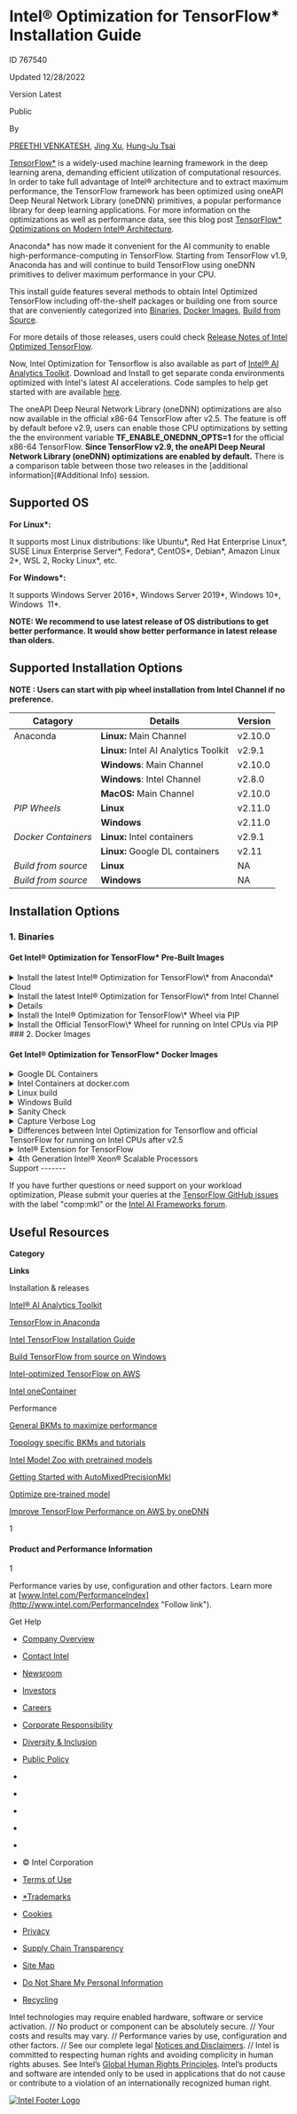 
Intel® Optimization for TensorFlow\* Installation Guide
=======================================================

ID 767540

Updated 12/28/2022

Version Latest

Public

By

[PREETHI VENKATESH](https://community.intel.com/cipcp26785/plugins/custom/intel/intel/custom.userprofile?id=ml5gZ%2Bq2S%2FRuVuF5yVKOCw%3D%3D&iv=5440453458718028), [Jing Xu](https://community.intel.com/cipcp26785/plugins/custom/intel/intel/custom.userprofile?id=x%2BBLebNRNAv2RqmgOFwgig%3D%3D&iv=5832850724664211), [Hung-Ju Tsai](https://community.intel.com/cipcp26785/plugins/custom/intel/intel/custom.userprofile?id=gUEEIUHgEmoN5kvGGnYb%2Fg%3D%3D&iv=5872134306417728)

[TensorFlow\*](https://github.com/tensorflow/tensorflow) is a widely-used machine learning framework in the deep learning arena, demanding efficient utilization of computational resources. In order to take full advantage of Intel® architecture and to extract maximum performance, the TensorFlow framework has been optimized using oneAPI Deep Neural Network Library (oneDNN) primitives, a popular performance library for deep learning applications. For more information on the optimizations as well as performance data, see this blog post [TensorFlow\* Optimizations on Modern Intel® Architecture](/content/www/us/en/developer/articles/technical/tensorflow-optimizations-on-modern-intel-architecture.html).

Anaconda\* has now made it convenient for the AI community to enable high-performance-computing in TensorFlow. Starting from TensorFlow v1.9, Anaconda has and will continue to build TensorFlow using oneDNN primitives to deliver maximum performance in your CPU.

This install guide features several methods to obtain Intel Optimized TensorFlow including off-the-shelf packages or building one from source that are conveniently categorized into [Binaries](#binaries), [Docker Images](#docker_images), [Build from Source](#build_from_source). 

For more details of those releases, users could check [Release Notes of Intel Optimized TensorFlow](https://github.com/Intel-tensorflow/tensorflow/releases).

Now, Intel Optimization for Tensorflow is also available as part of [Intel® AI Analytics Toolkit](/content/www/us/en/developer/tools/oneapi/ai-analytics-toolkit.html). Download and Install to get separate conda environments optimized with Intel's latest AI accelerations. Code samples to help get started with are available [here](https://github.com/oneapi-src/oneAPI-samples/tree/master/AI-and-Analytics).

The oneAPI Deep Neural Network Library (oneDNN) optimizations are also now available in the official x86-64 TensorFlow after v2.5. The feature is off by default before v2.9, users can enable those CPU optimizations by setting the the environment variable **TF\_ENABLE\_ONEDNN\_OPTS=1** for the official x86-64 TensorFlow. **Since TensorFlow v2.9, the oneAPI Deep Neural Network Library (oneDNN) optimizations are enabled by default.** There is a comparison table between those two releases in the [additional information](#Additional Info) session.

Supported OS
------------

**For Linux\*:**

It supports most Linux distributions: like Ubuntu\*, Red Hat Enterprise Linux\*, SUSE Linux Enterprise Server\*, Fedora\*, CentOS\*, Debian\*, Amazon Linux 2\*, WSL 2, Rocky Linux\*, etc.

**For Windows\*:**

It supports Windows Server 2016\*, Windows Server 2019\*, Windows 10\*, Windows  11\*.

**NOTE: We recommend to use latest release of OS distributions to get better performance. It would show better performance in latest release than olders.**  

Supported Installation Options
------------------------------

**NOTE : Users can start with pip wheel installation from Intel Channel if no preference.**

| Catagory | Details |  Version |
| ----------- | ----------- | ----------- |
| Anaconda | **Linux:** Main Channel |  v2.10.0 |
|  | **Linux:** Intel AI Analytics Toolkit | v2.9.1 |
|  | **Windows**: Main Channel | v2.10.0 |
|  | **Windows**: Intel Channel | v2.8.0 |
|  | **MacOS:** Main Channel | v2.10.0 |
| _PIP Wheels_ | **Linux** | v2.11.0 |
|  | **Windows** | v2.11.0 |
| _Docker Containers_ | **Linux:** Intel containers | v2.9.1 |
|  | **Linux:** Google DL containers | v2.11 |
| _Build from source_ | **Linux** | NA |
| _Build from source_ | **Windows** | NA |


Installation Options
--------------------

### 1\. Binaries

#### Get Intel® Optimization for TensorFlow\* Pre-Built Images

<details>
  <summary>Install the latest Intel® Optimization for TensorFlow\* from Anaconda\* Cloud</summary>
  <br>
Available for Linux\*, Windows\*, MacOS\*

| **OS** | **TensorFlow\* version** | 
| -------- | -------- | 
| Linux\* | 2.10.0 | 
| Windows\*| 2.10.0 | 
| MacOS\* | 2.10.0 | 

  
Installation instructions:

If you don't have conda package manager, download and install [Anaconda](https://docs.anaconda.com/anaconda/install/)

Linux and MacOS

Open Anaconda prompt and use the following instruction

conda install tensorflow

In case your anaconda channel is not the highest priority channel by default(or you are not sure), use the following command to make sure you get the right TensorFlow with Intel optimizations

conda install tensorflow -c anaconda

Windows

Open Anaconda prompt and use the following instruction

conda install tensorflow-mkl

(or)

conda install tensorflow-mkl -c anaconda

Besides the install method described above, Intel Optimization for TensorFlow is distributed as wheels, docker images and conda package on Intel channel. Follow one of the installation procedures to get Intel-optimized TensorFlow.

Note: All binaries distributed by Intel were built against the TensorFlow version tags in a centOS container with gcc 4.8.5 and glibc 2.17 with the following compiler flags (shown below as passed to bazel\*)

\--cxxopt=-D\_GLIBCXX\_USE\_CXX11\_ABI=0 --copt=-march=corei7-avx --copt=-mtune=core-avx-i --copt=-O3 --copt=-Wformat --copt=-Wformat-security --copt=-fstack-protector --copt=-fPIC --copt=-fpic --linkopt=-znoexecstack --linkopt=-zrelro --linkopt=-znow --linkopt=-fstack-protector

**Note: please use the following instructions if you install TensorFlow\* v2.8 for missing python-flatbuffers module in TensorFlow\* v2.8.**

Linux and MacOS

conda install tensorflow python-flatbuffers 

Windows

conda install tensorflow-mkl python-flatbuffers 
</details>



<details>
  <summary>Install the latest Intel® Optimization for TensorFlow\* from Intel Channel</summary>
  <br>

Available for Linux\*, Windows\*


| **OS** | **TensorFlow\* version** | **Python Version** |
| -------- | -------- | ----------- |
| Linux\* | 2.9.1 | 3.9 |
| Windows\*| 2.8.0 | 3.7, 3.8, 3.9 and 3.10 |


Installation instructions:

Open Anaconda prompt and use the following instruction. 

conda install tensorflow -c intel

**Note: please use the following instructions if you install TensorFlow\* v2.8 for missing python-flatbuffers module in TensorFlow\* v2.8.**

conda install tensorflow python-flatbuffers -c intel
</details>
<details>
  <summaryInstall Intel® Optimization for TensorFlow\* from Intel® AI Analytics Toolkit</summary>
  <br>

Available for Linux\*

TensorFlow\* version: 2.9.1

Installation instructions:

There are multiple options provided to download Intel® AI Analytics Toolkit, including Conda, online/offline installer, repositories and containers.

*   Installation via [repositories](https://www.intel.com/content/www/us/en/develop/documentation/installation-guide-for-intel-oneapi-toolkits-linux/top/installation/install-using-package-managers/apt.html#apt)
*   Installation via [Anaconda](https://www.intel.com/content/www/us/en/develop/documentation/installation-guide-for-intel-oneapi-toolkits-linux/top/installation/install-using-package-managers/conda/install-intel-ai-analytics-toolkit-via-conda.html)

**All available download and installation guides can be found [here](https://www.intel.com/content/www/us/en/developer/tools/oneapi/ai-analytics-toolkit-download.html?operatingsystem=linux)**

</details>


<details>
  <summary> Install the Intel® Optimization for TensorFlow\* Wheel via PIP </summary>
  <br>

Available for Linux\* and Windows\*

TensorFlow version: 2.11.0

**Installation instructions for 2.10 and later:**

Run the below instruction to install the wheel into an existing Python\* installation. Python versions supported are  3.7, 3.8, 3.9, 3.10

For Linux\* :

pip install intel-tensorflow==2.11.0

For Windows\*

pip install tensorflow-intel==2.11.0

If your machine has AVX512 instruction set supported please use the below packages for better performance.

pip install intel-tensorflow-avx512==2.11.0 # linux only

**Installation instructions for 2.9.1 and earlier:**

Run the below instruction to install the wheel into an existing Python\* installation. Python versions supported are  3.7, 3.8, 3.9, 3.10

pip install intel-tensorflow==2.9.1

If your machine has AVX512 instruction set supported please use the below packages for better performance.

pip install intel-tensorflow-avx512==2.9.1 # linux only

**Note: For TensorFlow versions 1.13, 1.14 and 1.15 with pip > 20.0, if you experience invalid wheel error, try to downgrade the pip version to < 20.0**

For e.g

python -m pip install --force-reinstall pip==19.0  
  
**Note: If your machine has AVX-512 instruction set supported, please download and install the wheel file with AVX-512 as minimum required instruction set from the table above, otherwise download and install the wheel without AVX-512. All Intel TensorFlow binaries are optimized with oneAPI Deep Neural Network Library (oneDNN), which will use the AVX2 or AVX512F FMA etc CPU instructions automatically in performance-critical operations based on the supported Instruction sets on your machine for both Windows and Linux OS.** 

**Note: If you ran into the following Warning on ISA above AVX2, please download and install the wheel file with AVX-512 as minimum required instruction set from the table above.**

I tensorflow/core/platform/cpu\_feature\_guard.cc:142\] This TensorFlow binary is optimized with oneAPI Deep Neural Network Library (oneDNN) to use the following CPU instructions in performance-critical operations: AVX2 AVX512F FMA To enable them in other operations, rebuild TensorFlow with the appropriate compiler flags.

**Note: If you run a release with AVX-512 as minimum required instruction set on a machine without AVX-512 instruction set support, you will run into "Illegal instruction (core dumped)" error.**

**Note than for 1.14.0 install we have fixed a few vulnerabilities and the corrected versions can be installed using the below commands. We identified new CVE issues from curl and GCP support in the previous pypi package release, so we had to introduce a new set of fixed packages in PyPI**

**Available for Linux\* [here](https://pypi.org/project/intel-tensorflow/)**

</details>

<details>
<summary> Install the Official TensorFlow\* Wheel for running on Intel CPUs via PIP </summary>
<br>
Available for Linux\*

TensorFlow version: 2.11.0

Installation instructions:

Run the below instruction to install the wheel into an existing Python\* installation. Python versions supported are 3.7, 3.8, 3.9, 3.10

pip install tensorflow==2.11.0

The oneDNN CPU optimizations are enabled by default.

Please check [#Additional Info](#Additional Info) for differences between Intel® Optimization for TensorFlow\* and official TensorFlow\*.
</details>
### 2. Docker Images

#### Get Intel® Optimization for TensorFlow\* Docker Images

  
<details>
<summary> Google DL Containers </summary>
<br>

Starting version 1.14, Google released DL containers for TensorFlow on CPU optimized with oneDNN by default. The TensorFlow v1.x CPU container names are in the format "tf-cpu.", TensorFlow v2.x CPU container names are in the format "tf2-cpu." and support Python3. Below are sample commands to download the docker image locally and launch the container for TensorFlow 1.15 or TensorFlow 2.9. Please use one of the following commands at one time.

\# TensorFlow 1.15

docker run -d -p 8080:8080 -v /home:/home gcr.io/deeplearning-platform-release/tf-cpu.1-15

\# TensorFlow 2.11

docker run -d -p 8080:8080 -v /home:/home gcr.io/deeplearning-platform-release/tf2-cpu.2-11

This command will start the TensorFlow 1.15 or TensorFlow 2.8 with oneDNN enabled in detached mode, bind the running Jupyter server to port 8080 on the local machine, and mount local /home directory to /home in the container. The running JupyterLab instance can be accessed at localhost:8080.

To launch an interactive bash instance of the docker container, run one of the below commands.

\# TensorFlow 1.15

docker run -v /home:/home -it gcr.io/deeplearning-platform-release/tf-cpu.1-15 bash

\# TensorFlow 2.11

docker run -v /home:/home -it gcr.io/deeplearning-platform-release/tf2-cpu.2-11 bash

**Available Container Configurations**

You can find all supported docker tags/configurations [here](https://cloud.google.com/ai-platform/deep-learning-containers/docs/choosing-container).

</details>
  
<details>
<summary> Intel Containers at docker.com </summary>
<br>

Tensorflow Version: 2.9.1

These docker images are all published at [http://hub.docker.com](http://hub.docker.com) in [intel/intel-optimized-tensorflow](https://hub.docker.com/r/intel/intel-optimized-tensorflow) and [intel/intel-optimized-tensorflow-avx512](http://hub.docker.com/r/intel/intel-optimized-tensorflow-avx512/tags) namespaces and can be pulled with the following command:

\# intel-optimized-tensorflow

docker pull intel/intel-optimized-tensorflow

\# intel-optimized-tensorflow-avx512

docker pull intel/intel-optimized-tensorflow-avx512:latest

For example, to run the data science container directly, simply

\# intel-optimized-tensorflow

docker run -it -p 8888:8888 intel/intel-optimized-tensorflow

\# intel-optimized-tensorflow-avx512

docker run -it -p 8888:8888 intel/intel-optimized-tensorflow-avx512:latest

And then go to your browser on [http://localhost:8888/](http://localhost:8888/)

  
For those who want to navigate through the browser, follow the links:

*   For AVX as mimimum required instruction set: [https://hub.docker.com/r/intel/intel-optimized-tensorflow](https://hub.docker.com/r/intel/intel-optimized-tensorflow)
*   For AVX-512 as mimimum required instruction set: [https://hub.docker.com/r/intel/intel-optimized-tensorflow-avx512](https://hub.docker.com/r/intel/intel-optimized-tensorflow-avx512/tags)

**Available Container Configurations**

You can find all supported docker tags/configurations for [intel-optimized-tensorflow](https://hub.docker.com/r/intel/intel-optimized-tensorflow) and [intel-optimized-tensorflow-avx512](https://hub.docker.com/r/intel/intel-optimized-tensorflow-avx512/tags).

**To get the latest Release Notes on Intel® Optimization for TensorFlow\*, please refer this [article](/content/www/us/en/developer/articles/guide/optimization-for-tensorflow-installation-guide.html).**

**More containers for Intel® Optimization for TensorFlow\* can be found at the [Intel® oneContainer Portal](/content/www/us/en/developer/tools/containers/overview.html).**

### 3\. Build from Source

#### Build TensorFlow from Source with Intel oneAPI oneDNN library

</details>
<details>
<summary> Linux build </summary>
<br>

Building TensorFlow from source is not recommended. However, if instructions provided above do not work due to unsupported ISA, you can always build from source.

Building TensorFlow from source code requires Bazel installation, refer to the instructions here, [Installing Bazel](https://docs.bazel.build/versions/master/install.html#mac-os-x).

Installation instructions:

1.  Ensure numpy, keras-applications, keras-preprocessing, pip, six, wheel, mock packages are installed in the Python environment where TensorFlow is being built and installed.
2.  Clone the TensorFlow source code and checkout a branch of your preference
    *   git clone https://github.com/tensorflow/tensorflow
    *   git checkout r2.11
3.  Run "./configure" from the TensorFlow source directory
4.  Execute the following commands to create a pip package that can be used to install the optimized TensorFlow build.
    *   PATH can be changed to point to a specific version of GCC compiler:
        
        export PATH=/PATH//bin:$PATH
        
    *   LD\_LIBRARY\_PATH can also be to new:
        
        export LD\_LIBRARY\_PATH=/PATH//lib64:$LD\_LIBRARY\_PATH
        
    *   Set the compiler flags support by the GCC on your machine to build TensorFlow with oneDNN.
        
        bazel build --config=mkl -c opt --copt=-march=native //tensorflow/tools/pip\_package:build\_pip\_package
        
         
        *   If you would like to build the binary against certain hardware, ensure appropriate "march" and "mtune" flags are set. Refer the [gcc online docs](https://gcc.gnu.org/onlinedocs/) or [gcc x86-options](https://gcc.gnu.org/onlinedocs/gcc/x86-Options.html) to know the flags supported by your GCC version.
            
            bazel build --config=mkl --cxxopt=-D\_GLIBCXX\_USE\_CXX11\_ABI=0 --copt=-march=sandybridge --copt=-mtune=ivybridge --copt=-O3 //tensorflow/tools/pip\_package:build\_pip\_package
            
        *   Alternatively, if you would like to build the binary against certain instruction sets, set appropriate "Instruction sets" flags:
            
            bazel build --config=mkl -c opt --copt=-mavx --copt=-mavx2 --copt=-mfma --copt=-mavx512f --copt=-mavx512pf --copt=-mavx512cd --copt=-mavx512er //tensorflow/tools/pip\_package:build\_pip\_package
            
            **Flags set above will add AVX, AVX2 and AVX512 instructions which will result in "illegal instruction" errors when you use older CPUs. If you want to build on older CPUs, set the instruction flags accordingly.**
            
        *   Users could enable additional oneDNN features by passing a "--copt=-Dxxx" build option.  For example, enable ITT\_TASKS feature from oneDNN by using below build instruction. User could refer to [oneDNN build options](https://oneapi-src.github.io/oneDNN/dev_guide_build_options.html) for more details.
            
            bazel build --config=mkl -c opt --copt=-march=native --copt=-DDNNL\_ENABLE\_ITT\_TASKS=True //tensorflow/tools/pip\_package:build\_pip\_package
5.  Install the optimized TensorFlow wheel
    *   bazel-bin/tensorflow/tools/pip\_package/build\_pip\_package ~/path\_to\_save\_wheel
    *   pip install --upgrade --user ~/path\_to\_save\_wheel/

</details>
  
<details>
<summary> Windows Build </summary>
<br>

**\* Prior to TensorFlow 2.3**

**Prerequisites**

Install the below Visual C++ 2015 build tools from [https://visualstudio.microsoft.com/vs/older-downloads/](https://visualstudio.microsoft.com/vs/older-downloads/)

*   Microsoft Visual C++ 2015 Redistributable Update 3
*   Microsoft Build Tools 2015 Update 3

**Installation**

1.  Refer to [Linux Section](/content/www/us/en/develop/articles/intel-optimization-for-tensorflow-installation-guide.html#linux_B_S) and follow Steps 1 through 3
2.  To build TensorFlow with oneDNN support, we need two additional steps.
    *   Link.exe on  Visual Studio 2015 causes the linker issue when /WHOLEARCHIVE switch is used. To overcome this issue, install the hotfix to your Visual C++ compiler available at [https://support.microsoft.com/en-us/help/4020481/fix-link-exe-crashes-with-a-fatal-lnk1000-error-when-you-use-wholearch](https://support.microsoft.com/en-us/help/4020481/fix-link-exe-crashes-with-a-fatal-lnk1000-error-when-you-use-wholearch)  
    *   Add a PATH environment variable to include MKL runtime lib location that will be created during the build process. The base download location can be specified in the bazel build command by using the --output\_base option, and the oneDNN libraries will then be downloaded into a directory relative to that base              
        *   set PATH=%PATH%;output\_dir\\external\\mkl\_windows\\lib

         3. Bazel build with the with "mkl" flag and the "output\_dir" to use the right mkl libs

             bazel --output\_base=output\_dir build --config=mkl --config=opt //tensorflow/tools/pip\_package:build\_pip\_package

          4. Install the optimized TensorFlow wheel

      bazel-bin\\tensorflow\\tools\\pip\_package\\build\_pip\_package C:\\temp\\path\_to\_save\_wheel

      pip install C:\\temp\\path\_to\_save\_wheel\\

**\* TensorFlow 2.3 and newer:**

**Prerequisites**

       Please follow the [Setup for Windows](https://www.tensorflow.org/install/source_windows#setup_for_windows) to prepare the build environment.

**Installation**

1.  Set the following environment variables:
    *        BAZEL\_SH: C:\\msys64/usr\\bin\\bash.exe
    *        BAZEL\_VS: C:\\Program Files (x86)\\Microsoft Visual Studio
    *        BAZEL\_VC: C:\\Program Files (x86)\\Microsoft Visual Studio\\2019\\Community\\VC
2.  Note: For [compile time reduction](https://github.com/Intel-tensorflow/tensorflow/blob/860ad1d719a6ad32da3bd551af39a95be0b2e8c3/configure.py#L1247), please set:
    *   set TF\_VC\_VERSION=16.6
    *   More details can be found [here](https://groups.google.com/a/tensorflow.org/d/topic/build/SsW98Eo7l3o/discussion).
3.  Add to the PATH environment variable to include
    *   python path, e.g. C:\\Program Files\\_Python-version_  # Python38
        
    *   oneDNN runtime lib location that will be created during the build process, e.g. D:\\output\_dir\\external\\mkl\\windows\\lib
        
    *   the Bazel path, e.g. C:\\Program Files\\_Bazel-version_  # Bazel-3.7.2
        
    *   MSYS2 path, e.g. C:\\msys64;C:\\msys64/usr\\bin
        
    *   Git path, e.g. C:\\Program Files\\Git\\cmd;C:\\Program Files\\Git/usr\\bin
        
        set PATH=%PATH%;C:\\Program Files\\Python38;D:\\output\_dir\\external\\mkl\_windows\\lib;C:\\Program Files\\Bazel-3.7.2;C:\\msys64;C:\\msys64/usr\\bin;C:\\Program Files\\Git\\cmd;C:\\Program Files\\Git/usr\\bin
4.  Download the TensorFlow source code, checkout the release branch, and configure the build:
    *   git clone https://github.com/Intel-tensorflow/tensorflow.git
    *   cd tensorflow
    *   git checkout _branch-name_ # r2.6, r2.7, etc.
    *   python ./configure.py
5.  Set the oneDNN output directory location outside TensorFlow home directory to avoid infinite symlink expansion error. Then add the path to the oneDNN output directory to the system PATH:   
    *   set OneDNN\_DIR=\\one\_dnn\_dir
        
    *   set PATH=%OneDNN\_DIR%;%PATH%
        
6.  Build TensorFlow from source with oneDNN. Navigate to the TensorFlow root directory tensorflow and run the following bazel command to build TensorFlow oneDNN from Source:
    *   bazel --output\_base=%OneDNN\_DIR% build --announce\_rc --config=opt --config=mkl --action\_env=PATH=""  --define=no\_tensorflow\_py\_deps=true  tensorflow/tools/pip\_package:build\_pip\_package
        

**Note: Based on [bazel issue #7026](https://github.com/bazelbuild/bazel/issues/7026) we set --action\_env=PATH=. Open cmd.exe, run echo %PATH% and copy the output to the value of --action\_env=PATH=. If found, please use single quotes with folder names of white space**s.

Additional Information
----------------------

</details>
  
<details>
<summary>Sanity Check </summary>
<br>

Once Intel-optimized TensorFlow is installed, running the below command must print "True" if oneDNN optimizations are present.

import tensorflow as tf

import os

def get\_mkl\_enabled\_flag():

    mkl\_enabled = False  
    major\_version = int(tf.\_\_version\_\_.split(".")\[0\])  
    minor\_version = int(tf.\_\_version\_\_.split(".")\[1\])  
    if major\_version >= 2:  
        if minor\_version < 5:  
            from tensorflow.python import \_pywrap\_util\_port  
        elif minor\_version >= 9:

            from tensorflow.python.util import \_pywrap\_util\_port  
            onednn\_enabled = int(os.environ.get('TF\_ENABLE\_ONEDNN\_OPTS', '1'))

        else:  
            from tensorflow.python.util import \_pywrap\_util\_port  
            onednn\_enabled = int(os.environ.get('TF\_ENABLE\_ONEDNN\_OPTS', '0'))  
        mkl\_enabled = \_pywrap\_util\_port.IsMklEnabled() or (onednn\_enabled == 1)  
    else:  
        mkl\_enabled = tf.pywrap\_tensorflow.IsMklEnabled()  
    return mkl\_enabled

print ("We are using Tensorflow version", tf.\_\_version\_\_)  
print("MKL enabled :", get\_mkl\_enabled\_flag())

</details>
  
 <details>
<summary> Capture Verbose Log </summary>
<br>

For a deeper analysis of what oneDNN calls are being made under the hood, we have enabled a flag "ONEDNN\_VERBOSE" to catpure a log. Set the  environment variable ONEDNN\_VERBOSE=1 and run the Tensorflow script. You should see an output similar to below  printed on the console. This will ensure that the workload not only has MKL enabled but utlizes oneDNN calls underneath. 

<<picture here>>

Here is how to intepret the the log

Tensorflow optimizations are agnostic to the type of hardware, ISA supported, dtype, ops used in the workload, this data is used as a starting point by the Tensorflow optimization engineers to understand the perframance impact on your workload and help optimize further

####  [](#collapseCollapsible1678899283262) [Additional Capabilities and Known Issues](#collapseCollapsible1678899283262)

1.  For Intel® Optimization for TensorFlow\* for 4th Generation Intel® Xeon® Scalable processors, we publish one preview release for good performance. Please install it by   
     $ pip install intel-tensorflow==2.11.dev202242
2.  Intel-optimized TensorFlow enables oneDNN calls by default. **For v2.4 and previous version**, If at any point you wish to disable Intel MKL primitive calls, this can be disabled by setting TF\_DISABLE\_MKL flag to 1 before running your TensorFlow script.
    
    export TF\_DISABLE\_MKL=1       
    

           However, note that this flag will only disable oneDNN calls, but not MKL-ML calls. 

            Although oneDNN is responsible for most optimizations, certain ops are optimized by MKL-ML library, including matmul, transpose, etc. Disabling MKL-ML calls are not supported by TF\_DISABLE\_MKL flag at present and Intel is working with Google to add this functionality

       3. CPU affinity settings in Anaconda's TensorFlow: If oneDNN enabled TensorFlow is installed from the anaconda channel (not Intel channel), the "import tensorflow" command sets the KMP\_BLOCKTIME and OMP\_PROC\_BIND environment variables if not already set. However, these variables may have effects on other libraries such as Numpy/Scipy which use OpenMP or oneDNN. Alternatively, you can either set preferred values or unset them after importing TensorFlow. More details available in the TensorFlow GitHub [issue](https://github.com/tensorflow/tensorflow/issues/24172)

            import tensorflow # this sets KMP\_BLOCKTIME and OMP\_PROC\_BIND

            import os

            # delete the existing values

            del os.environ\['OMP\_PROC\_BIND'\]

           del os.environ\['KMP\_BLOCKTIME'\]

</details>
<details>
<summary> Differences between Intel Optimization for Tensorflow and official TensorFlow for running on Intel CPUs after v2.5 </summary>
<br>
Although official TensorFlow has oneDNN optimizations by default, there are still some major differences between Intel Optimization for Tensorflow and official TensorFlow

**Here is a comparison table For TensorFlow v2.9 and later.**

 

**Intel Optimization for Tensorflow**

**official TensorFlow (Running on Intel CPUs)**

**oneDNN optimiziations**  

Enabled by default

Enabled by default

**OpenMP Optimizations**

Enabled by default

N/A. use eigen thread pool instead

**Layout Format** 

TensorFlow native layout format by default. **No oneDNN blocked format support.**

TensorFlow native layout format by default. **No oneDNN blocked format support.**

**int8 support from oneDNN**

Enabled by default

Enabled by default

**Here is a comparison table For TensorFlow v2.8.**

 

**Intel Optimization for Tensorflow**

**official TensorFlow (Running on Intel CPUs)**

**oneDNN optimiziations**  

Enabled by default

Enable by setting environment variable TF\_ENABLE\_ONEDNN\_OPTS=1 at runtime

**OpenMP Optimizations**

Enabled by default

N/A. use eigen thread pool instead

**Layout Format** 

TensorFlow native layout format by default. **No oneDNN blocked format support.**

TensorFlow native layout format by default. **No oneDNN blocked format support.**

**int8 support from oneDNN**

Enabled by default

Enable by setting environment variable TF\_ENABLE\_ONEDNN\_OPTS=1 at runtime

**Here is a comparison table For TensorFlow v2.6 and v2.7.**

 

**Intel Optimization for Tensorflow**

**official TensorFlow (Running on Intel CPUs)**

**oneDNN optimiziations**  

Enabled by default

Enable by setting environment variable TF\_ENABLE\_ONEDNN\_OPTS=1 at runtime

**OpenMP Optimizations**

Enabled by default

N/A. use eigen thread pool instead

**Layout Format** 

TensorFlow native layout format by default.  Enable oneDNN blocked format by setting  environment variable TF\_ENABLE\_MKL\_NATIVE\_FORMAT=0

TensorFlow native layout format by default.  Enable oneDNN blocked format by setting  environment variable TF\_ENABLE\_ONEDNN\_OPTS=1   and TF\_ENABLE\_MKL\_NATIVE\_FORMAT=0 

**int8 support from oneDNN**

Enabled by default

**Enable by setting environment variable TF\_ENABLE\_ONEDNN\_OPTS=1 at runtime**

**Here is a comparison table for TensorFlow v2.5.**

 

**Intel Optimization for Tensorflow**

**official TensorFlow (Running on Intel CPUs)**

**oneDNN optimiziations**  

Enabled by default

Enable by setting environment variable TF\_ENABLE\_ONEDNN\_OPTS=1 at runtime

**OpenMP Optimizations**

Enabled by default

N/A. use eigen thread pool instead

**Layout Format** 

TensorFlow native layout format by default.  Enable oneDNN blocked format by setting  environment variable TF\_ENABLE\_MKL\_NATIVE\_FORMAT=0 

TensorFlow native layout format by default.  Enable oneDNN blocked format by setting  environment variable TF\_ENABLE\_ONEDNN\_OPTS=1   and TF\_ENABLE\_MKL\_NATIVE\_FORMAT=0 

**int8 support from oneDNN**

Enabled by setting the env-variable TF\_ENABLE\_MKL\_NATIVE\_FORMAT=0

Not supported
  
</details>
  
 <details>
<summary> Intel® Extension for TensorFlow </summary>
<br>


Intel has released [Intel® Extension for TensorFlow](https://github.com/intel/intel-extension-for-tensorflow) to support optimizations on Intel dGPU ( currently for Flex series)  and CPU.

**Please Note that the ITEX CPU release at this moment is an experimental feature, and users are strongly encouraged to continue using Intel optimizations for TensorFlow as directed in this install guide**

More info on ITEX can be accessed from these resources for **Intel dGPUs( Flex series)**

**Category**

**Links**

Official Doc

[Get Started Document](https://intel.github.io/intel-extension-for-tensorflow/latest/get_started.html)

Blog

[Accelerating TensorFlow on Intel Data Center GPU Flex Series](https://blog.tensorflow.org/2022/10/accelerating-tensorflow-on-intel-data-center-gpu-flex-series.html)

Blog

[Meet the Innovation of Intel AI Software: ITEX](https://www.intel.com/content/www/us/en/developer/articles/technical/innovation-of-ai-software-extension-tensorflow.html)

</details>
  
 <details>
<summary> 4th Generation Intel® Xeon® Scalable Processors </summary>
<br>
Optimizations for 4th Generation Intel® Xeon® Scalable processors start from TensorFlow\* 2.11.

Official x86-64 TensorFlow has the 4th Gen Xeon scalable processors optimizations but the [dev release of Intel Optimization for TensorFlow](https://pypi.org/project/intel-tensorflow/2.11.dev202242/) has most up-to-date optimizations.

Please follow below instructions to install the dev release of Intel Optimization for TensorFlow 2.11.

`conda create -n intel-tf python=3.8 -y conda activate intel-tf pip install intel-tensorflow==2.11.dev202242`

</details>
Support
-------

If you have further questions or need support on your workload optimization, Please submit your queries at the [TensorFlow GitHub issues](https://github.com/tensorflow/tensorflow/issues) with the label "comp:mkl" or the [Intel AI Frameworks forum](https://forums.intel.com/s/topic/0TO0P000000Pms4WAC/intel-optimized-ai-frameworks).

Useful Resources
----------------

**Category**

**Links**

Installation & releases

[Intel® AI Analytics Toolkit](/content/www/us/en/developer/tools/oneapi/ai-analytics-toolkit-download.html)

[TensorFlow in Anaconda](https://www.anaconda.com/tensorflow-in-anaconda/)

[Intel TensorFlow Installation Guide](/content/www/us/en/developer/articles/guide/optimization-for-tensorflow-installation-guide.html)

[Build TensorFlow from source on Windows](https://www.tensorflow.org/install/source_windows)

[Intel-optimized TensorFlow on AWS](https://aws.amazon.com/about-aws/whats-new/2018/11/tensorflow1_12_mms10_launch_deep_learning_ami/)

[Intel oneContainer](/content/www/us/en/developer/tools/containers/overview.html)

Performance

[General BKMs to maximize performance](/content/www/us/en/developer/articles/technical/maximize-tensorflow-performance-on-cpu-considerations-and-recommendations-for-inference.html)

[Topology specific BKMs and tutorials](https://github.com/IntelAI/models/tree/master/docs)

[Intel Model Zoo with pretrained models](https://github.com/IntelAI/models)

[Getting Started with AutoMixedPrecisionMkl](/content/www/us/en/developer/articles/guide/getting-started-with-automixedprecisionmkl.html)

[Optimize pre-trained model](/content/www/us/en/developer/articles/technical/optimize-tensorflow-pre-trained-model-inference.html)

[Improve TensorFlow Performance on AWS by oneDNN](https://www.intel.com/content/www/us/en/developer/articles/technical/improve-tensorflow-performance-on-aws-instances.html#gs.3nhs4u) 

1

#### Product and Performance Information

1

Performance varies by use, configuration and other factors. Learn more at [www.Intel.com/PerformanceIndex](http://www.intel.com/PerformanceIndex "Follow link").

Get Help

<link rel="stylesheet" href="/etc.clientlibs/settings/wcm/designs/ver/230524/intel/clientlibs/pages/get-help.min.css" type="text/css">

*   [Company Overview](/content/www/us/en/company-overview/company-overview.html)
*   [Contact Intel](/content/www/us/en/support/contact-intel.html)
*   [Newsroom](/content/www/us/en/newsroom/home.html)
*   [Investors](https://www.intc.com/)
*   [Careers](/content/www/us/en/jobs/jobs-at-intel.html)
*   [Corporate Responsibility](/content/www/us/en/corporate-responsibility/corporate-responsibility.html)
*   [Diversity & Inclusion](/content/www/us/en/diversity/diversity-at-intel.html)
*   [Public Policy](/content/www/us/en/company-overview/public-policy.html)

*   [](https://www.facebook.com/Intel)
*   [](https://twitter.com/intel)
*   [](https://www.linkedin.com/company/intel-corporation)
*   [](https://www.youtube.com/user/channelintel?sub_confirmation=1)
*   [](https://www.instagram.com/intel/)

*   © Intel Corporation
*   [Terms of Use](/content/www/us/en/legal/terms-of-use.html)
*   [\*Trademarks](/content/www/us/en/legal/trademarks.html)
*   [Cookies](/content/www/us/en/privacy/intel-cookie-notice.html)
*   [Privacy](/content/www/us/en/privacy/intel-privacy-notice.html)
*   [Supply Chain Transparency](/content/www/us/en/corporate-responsibility/statement-combating-modern-slavery.html)
*   [Site Map](/content/www/us/en/siteindex.html)
*   [Do Not Share My Personal Information](/#)
*   [Recycling](/content/www/us/en/products/docs/boards-kits/nuc/nuc-compute-stick-recycling-program.html)

Intel technologies may require enabled hardware, software or service activation. // No product or component can be absolutely secure. // Your costs and results may vary. // Performance varies by use, configuration and other factors. // See our complete legal [Notices and Disclaimers](https://edc.intel.com/content/www/us/en/products/performance/benchmarks/overview/#GUID-26B0C71C-25E9-477D-9007-52FCA56EE18C). // Intel is committed to respecting human rights and avoiding complicity in human rights abuses. See Intel’s [Global Human Rights Principles](https://www.intel.com/content/www/us/en/policy/policy-human-rights.html). Intel’s products and software are intended only to be used in applications that do not cause or contribute to a violation of an internationally recognized human right.

[![Intel Footer Logo](/content/dam/logos/intel-footer-logo.svg "Intel Footer Logo")](/content/www/us/en/homepage.html "Intel Footer Logo")

<link rel="stylesheet" href="/etc.clientlibs/settings/wcm/designs/ver/230524/intel/clientlibs/pages/commons-page.min.css" type="text/css"><script src="/etc.clientlibs/settings/wcm/designs/ver/230524/intel/clientlibs/pages/commons-page.min.js" defer></script> <link rel="preload" href="/etc.clientlibs/settings/wcm/designs/ver/230524/intel/clientlibs/pages/contact-us.min.css" as="style"><link rel="stylesheet" href="/etc.clientlibs/settings/wcm/designs/ver/230524/intel/clientlibs/pages/contact-us.min.css" type="text/css"> <script>!function(){var e=setInterval(function(){"undefined"!=typeof $CQ&&($CQ(function(){CQ\_Analytics.SegmentMgr.loadSegments("/etc/segmentation"),CQ\_Analytics.ClientContextUtils.init("/etc/clientcontext/intel",window.location.pathname.substr(0,window.location.pathname.indexOf(".")))}),clearInterval(e))},100)}();</script> <link rel="preload" as="style" href="/etc.clientlibs/settings/wcm/designs/intel/us/en/css/resources/css/intel.rwd.override.css"/> <link rel="stylesheet" type="text/css" href="/etc.clientlibs/settings/wcm/designs/intel/us/en/css/resources/css/intel.rwd.override.css"/>
